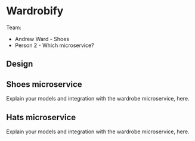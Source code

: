 # Wardrobify

Team:

* Andrew Ward - Shoes
* Person 2 - Which microservice?

## Design

## Shoes microservice

Explain your models and integration with the wardrobe
microservice, here.

## Hats microservice

Explain your models and integration with the wardrobe
microservice, here.
